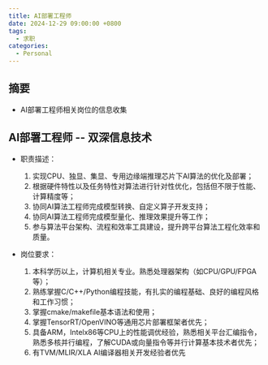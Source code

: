 ```yaml
---
title: AI部署工程师
date: 2024-12-29 09:00:00 +0800
tags:
  - 求职
categories:
  - Personal
---
```

## 摘要

+ AI部署工程师相关岗位的信息收集

<!-- more -->

## AI部署工程师 -- 双深信息技术

+ 职责描述：
  1. 实现CPU、独显、集显、专用边缘端推理芯片下AI算法的优化及部署；
  2. 根据硬件特性以及任务特性对算法进行针对性优化，包括但不限于性能、计算精度等；
  3. 协同AI算法工程师完成模型转换、自定义算子开发支持；
  4. 协同AI算法工程师完成模型量化、推理效果提升等工作；
  5. 参与算法平台架构、流程和效率工具建设，提升跨平台算法工程化效率和质量。
  
+ 岗位要求：
  1. 本科学历以上，计算机相关专业。熟悉处理器架构（如CPU/GPU/FPGA等）；
  2. 熟练掌握C/C++/Python编程技能，有扎实的编程基础、良好的编程风格和工作习惯；
  3. 掌握cmake/makefile基本语法和使用；
  4. 掌握TensorRT/OpenVINO等通用芯片部署框架者优先；
  5. 具备ARM，Intelx86等CPU上的性能调优经验，熟悉相关平台汇编指令，熟悉多核并行编程，了解CUDA或向量指令等并行计算基本技术者优先；
  6. 有TVM/MLIR/XLA  AI编译器相关开发经验者优先